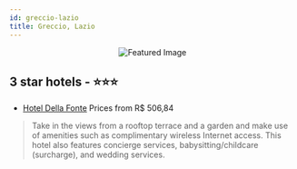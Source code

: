 ```yaml
---
id: greccio-lazio
title: Greccio, Lazio
---
```


<center><img src="https://i.travelapi.com/hotels/4000000/3820000/3811100/3811083/9dd68cab_b.jpg" alt="Featured Image" /></center>


##  3 star hotels - ⭐️⭐️⭐️

-    [Hotel Della Fonte](https://us.hurb.com/hotels/greccio/hotel-della-fonte-JNP-JP685557?cmp=18055) Prices from R$ 506,84
   > Take in the views from a rooftop terrace and a garden and make use of amenities such as complimentary wireless Internet access. This hotel also features concierge services, babysitting/childcare (surcharge), and wedding services.
